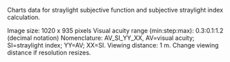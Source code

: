 Charts data for straylight subjective function and subjective straylight index calculation.

Image size: 1020 x 935 pixels
Visual acuity range (min:step:max): 0.3:0.1:1.2 (decimal notation)
Nomenclature: AV_SI_YY_XX, AV=visual acuity; SI=straylight index; YY=AV; XX=SI.
Viewing distance: 1 m.
Change viewing distance if resolution resizes.
